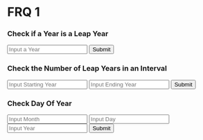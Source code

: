 # FRQ 1


<script>

function numberOfLeapYears(year1, year2) {
    
    result = document.getElementById("numberOfLeapYearsResult");

    // Fetch data from API
    fetch('https://breadbops.gq/api/calendar/numberOfLeapYears/' + year1 + "/" + year2)
    .then(response => response.json())
    .then(data => {

        console.log(data);

        result.innerHTML = "Leap Years between " + year1 + "and " + year2 + ": " + data.numberOfLeapYears;

    })
}

function getYear1(){
    let inputYear1 = document.getElementById("inputYear1").value;
    return inputYear1;
}

function getYear2(){
    let inputYear2 = document.getElementById("inputYear2").value;
    return inputYear2;
}

function getYear(){
    let inputYear = document.getElementById("inputYear").value;
    return inputYear;
}

function getMonth1(){
    let inputMonth1 = document.getElementById("inputMonth1").value;
    return inputMonth1;
}

function getDay1(){
    let inputDay1 = document.getElementById("inputDay1").value;
    return inputDay1;
}


function isLeapYear(yearparam) {
    
    result = document.getElementById("isLeapYearResult");

    // Fetch data from API
    fetch('https://breadbops.gq/api/calendar/isLeapYear/' + yearparam)
    .then(response => response.json())
    .then(data => {

        console.log(data);

        result.innerHTML = "Is " + yearparam + " a leap year: " + data.isLeapYear;

    })
}


function dayOfYear(month1, day1, year1) {
    
    result = document.getElementById("dayOfYearResult");

    // Fetch data from API
    fetch('https://breadbops.gq/api/calendar/dayOfYear/' + month1 + "/" + day1 + "/" + year1)
    .then(response => response.json())
    .then(data => {

        console.log(data);

        result.innerHTML = month1 + "" + day1  + " is the " + data.dayOfYear "of the year";

    })
}

</script>

### Check if a Year is a Leap Year
<input id="inputYear" placeholder="Input a Year">
<button onclick="isLeapYear(getYear())">Submit</button>
<p id="isLeapYearResult"></p>

### Check the Number of Leap Years in an Interval
<input id="inputYear1" placeholder="Input Starting Year">
    <input id="inputYear2" placeholder="Input Ending Year">
    <button onclick="numberOfLeapYears(getYear1(), getYear2())">Submit</button>
<p id="numberOfLeapYearsResult"></p>

### Check Day Of Year
<input id="inputMonth1" placeholder="Input Month">
    <input id="inputDay1" placeholder="Input Day">
    <input id="inputYear1" placeholder="Input Year">
    <button onclick="dayOfYear(getMonth1(), getDay1()), getYear1())">Submit</button>
<p id="dayOfYearResult"></p>

